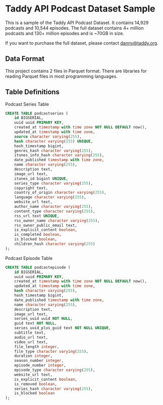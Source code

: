 # Taddy API Podcast Dataset Sample

This is a sample of the Taddy API Podcast Dataset. It contains 14,929 podcasts and 10,544 episodes. The full dataset contains 4+ million podcasts and 130+ million episodes and is ~70GB in size.

If you want to purchase the full dataset, please contact [danny@taddy.org](mailto:danny@taddy.org).

## Data Format

This project contains 2 files in Parquet format. There are libraries for reading Parquet files in most programming languages.

## Table Definitions

Podcast Series Table

```sql
CREATE TABLE podcastseries (
    id BIGSERIAL,
    uuid uuid PRIMARY KEY,
    created_at timestamp with time zone NOT NULL DEFAULT now(),
    updated_at timestamp with time zone,
    source character varying(255),
    hash character varying(255) UNIQUE,
    hash_timestamp bigint,
    genres_hash character varying(255),
    itunes_info_hash character varying(255),
    date_published timestamp with time zone,
    name character varying(255),
    description text,
    image_url text,
    itunes_id bigint UNIQUE,
    series_type character varying(255),
    copyright text,
    country_of_origin character varying(255),
    language character varying(255),
    website_url text,
    author_name character varying(255),
    content_type character varying(255),
    rss_url text UNIQUE,
    rss_owner_name character varying(255),
    rss_owner_public_email text,
    is_explicit_content boolean,
    is_completed boolean,
    is_blocked boolean,
    children_hash character varying(255)
);
```

Podcast Episode Table

```sql
CREATE TABLE podcastepisode (
    id BIGSERIAL,
    uuid uuid PRIMARY KEY,
    created_at timestamp with time zone NOT NULL DEFAULT now(),
    updated_at timestamp with time zone,
    hash character varying(255),
    hash_timestamp bigint,
    date_published timestamp with time zone,
    name character varying(255),
    description text,
    image_url text,
    series_uuid uuid NOT NULL,
    guid text NOT NULL,
    series_uuid_plus_guid text NOT NULL UNIQUE,
    subtitle text,
    audio_url text,
    video_url text,
    file_length integer,
    file_type character varying(255),
    duration integer,
    season_number integer,
    episode_number integer,
    episode_type character varying(255),
    website_url text,
    is_explicit_content boolean,
    is_removed boolean,
    series_hash character varying(255),
    is_blocked boolean
);
```